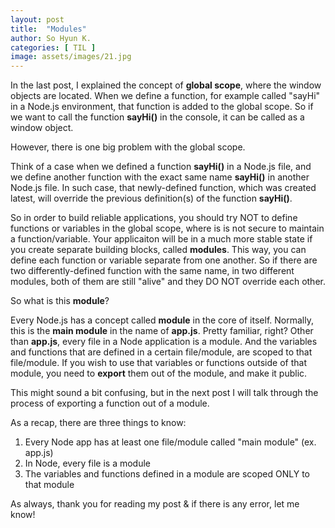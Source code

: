 ```yaml
---
layout: post
title:  "Modules"
author: So Hyun K.
categories: [ TIL ]
image: assets/images/21.jpg
---
```


In the last post, I explained the concept of **global scope**, where the window objects are located.
When we define a function, for example called "sayHi" in a Node.js environment, that function is added to the global scope. So if we want to call the function **sayHi()** in the console, it can be called as a window object.

However, there is one big problem with the global scope.

Think of a case when we defined a function **sayHi()** in a Node.js file, and we define another function with the exact same name **sayHi()** in another Node.js file. In such case, that newly-defined function, which was created latest, will override the previous definition(s) of the function **sayHi()**.

So in order to build reliable applications, you should try NOT to define functions or variables in the global scope, where is is not secure to maintain a function/variable.
Your applicaiton will be in a much more stable state if you create separate building blocks, called **modules**. This way, you can define each function or variable separate from one another. So if there are two differently-defined function with the same name, in two different modules, both of them are still "alive" and they DO NOT override each other.

So what is this **module**?

Every Node.js has a concept called **module** in the core of itself. Normally, this is the **main module** in the name of **app.js**. Pretty familiar, right?
Other than **app.js**, every file in a Node application is a module. And the variables and functions that are defined in a certain file/module, are scoped to that file/module.
If you wish to use that variables or functions outside of that module, you need to **export** them out of the module, and make it public.

This might sound a bit confusing, but in the next post I will talk through the process of exporting a function out of a module.

As a recap, there are three things to know:
<ol>
    <li>Every Node app has at least one file/module called "main module" (ex. app.js)</li>
    <li>In Node, every file is a module</li>
    <li>The variables and functions defined in a module are scoped ONLY to that module</li>
</ol>


As always, thank you for reading my post & if there is any error, let me know!